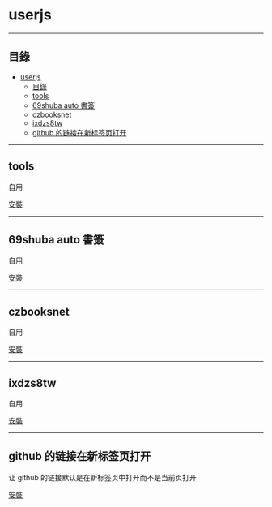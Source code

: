 # userjs

---

## 目錄

<!-- @import "[TOC]" {cmd="toc" depthFrom=1 depthTo=6 orderedList=false} -->

<!-- code_chunk_output -->

- [userjs](#userjs)
  - [目錄](#目錄)
  - [tools](#tools)
  - [69shuba auto 書簽](#69shuba-auto-書簽)
  - [czbooksnet](#czbooksnet)
  - [ixdzs8tw](#ixdzs8tw)
  - [github 的链接在新标签页打开](#github-的链接在新标签页打开)

<!-- /code_chunk_output -->

---

## tools

自用

[安裝](https://github.com/Paul-16098/vs_code/raw/main/js/userjs/Tools.user.js)

---

## 69shuba auto 書簽

自用

[安裝](https://github.com/Paul-16098/vs_code/raw/main/js/userjs/69shuba%20auto%20%E6%9B%B8%E7%B0%BD.user.js)

---

## czbooksnet

自用

[安裝](https://github.com/Paul-16098/vs_code/raw/main/js/userjs/czbooksnet.user.js)

---

## ixdzs8tw

自用

[安裝](https://github.com/Paul-16098/vs_code/raw/main/js/userjs/ixdzs8tw.user.js)

---

## github 的链接在新标签页打开

让 github 的链接默认是在新标签页中打开而不是当前页打开

[安裝](https://github.com/Paul-16098/vs_code/raw/main/js/userjs/github%E7%9A%84%E9%93%BE%E6%8E%A5%E5%9C%A8%E6%96%B0%E6%A0%87%E7%AD%BE%E9%A1%B5%E6%89%93%E5%BC%80.js)
